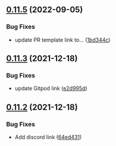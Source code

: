 ## [0.11.5](https://github.com/community-builders/community-builders.github-io/compare/v0.11.3...v0.11.5) (2022-09-05)


### Bug Fixes

* update PR template link to... ([1bd344c](https://github.com/community-builders/community-builders.github-io/commit/1bd344c822edf165acb0b4cda27d2efd3df30784))



## [0.11.3](https://github.com/community-builders/community-builders.github-io/compare/v0.11.2...v0.11.3) (2021-12-18)


### Bug Fixes

* update Gitpod link ([e2d995d](https://github.com/community-builders/community-builders.github-io/commit/e2d995d2f22e96aa799824944b4dfa6a83e45609))



## [0.11.2](https://github.com/community-builders/community-builders.github-io/compare/64ed431f46a2c1ccc4b1d53e9e21ec6f5001ebff...v0.11.2) (2021-12-18)


### Bug Fixes

* Add discord link ([64ed431](https://github.com/community-builders/community-builders.github-io/commit/64ed431f46a2c1ccc4b1d53e9e21ec6f5001ebff))



